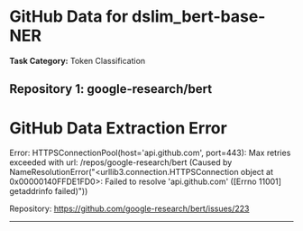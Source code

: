 # GitHub Data for dslim_bert-base-NER

**Task Category:** Token Classification

## Repository 1: google-research/bert

# GitHub Data Extraction Error

Error: HTTPSConnectionPool(host='api.github.com', port=443): Max retries exceeded with url: /repos/google-research/bert (Caused by NameResolutionError("<urllib3.connection.HTTPSConnection object at 0x00000140FFDE1FD0>: Failed to resolve 'api.github.com' ([Errno 11001] getaddrinfo failed)"))

Repository: https://github.com/google-research/bert/issues/223

---

